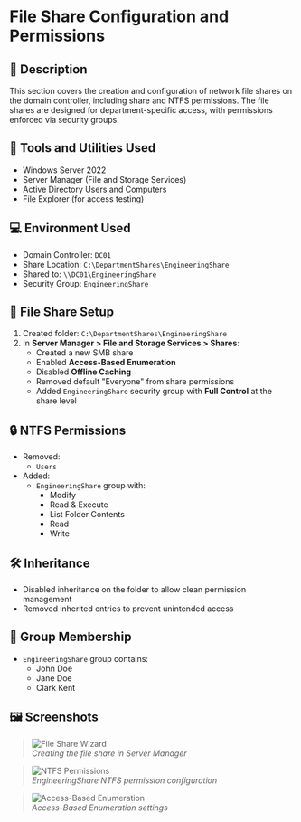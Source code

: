 # File Share Configuration and Permissions

## 📝 Description

This section covers the creation and configuration of network file shares on the domain controller, including share and NTFS permissions. The file shares are designed for department-specific access, with permissions enforced via security groups.

## 🧰 Tools and Utilities Used

- Windows Server 2022
- Server Manager (File and Storage Services)
- Active Directory Users and Computers
- File Explorer (for access testing)

## 💻 Environment Used

- Domain Controller: `DC01`
- Share Location: `C:\DepartmentShares\EngineeringShare`
- Shared to: `\\DC01\EngineeringShare`
- Security Group: `EngineeringShare`

## 📁 File Share Setup

1. Created folder: `C:\DepartmentShares\EngineeringShare`
2. In **Server Manager > File and Storage Services > Shares**:
   - Created a new SMB share
   - Enabled **Access-Based Enumeration**
   - Disabled **Offline Caching**
   - Removed default "Everyone" from share permissions
   - Added `EngineeringShare` security group with **Full Control** at the share level

## 🔒 NTFS Permissions

- Removed:
  - `Users`
- Added:
  - `EngineeringShare` group with:
    - Modify
    - Read & Execute
    - List Folder Contents
    - Read
    - Write

## 🛠️ Inheritance

- Disabled inheritance on the folder to allow clean permission management
- Removed inherited entries to prevent unintended access

## 👥 Group Membership

- `EngineeringShare` group contains:
  - John Doe
  - Jane Doe
  - Clark Kent

## 🖼️ Screenshots

> ![File Share Wizard](./screenshots/File-Share-Wizard.png)  
> *Creating the file share in Server Manager*

> ![NTFS Permissions](./screenshots/NTFS-Permissions.png)  
> *EngineeringShare NTFS permission configuration*

> ![Access-Based Enumeration](./screenshots/ABE.png)  
> *Access-Based Enumeration settings*
